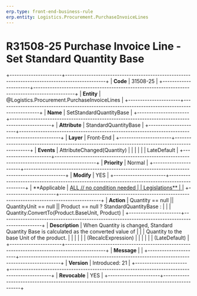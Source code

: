 ```yaml
---
erp.type: front-end-business-rule
erp.entity: Logistics.Procurement.PurchaseInvoiceLines
---
```


# R31508-25 Purchase Invoice Line - Set Standard Quantity Base
+----------------------+-----------------------------------------------------------------------------------------------+
| **Code**             | 31508-25                                                                                      |
+----------------------+-----------------------------------------------------------------------------------------------+
| **Entity**           | @Logistics.Procurement.PurchaseInvoiceLines                                                                           |
+----------------------+-----------------------------------------------------------------------------------------------+
| **Name**             | SetStandardQuantityBase                                                                       |
+----------------------+-----------------------------------------------------------------------------------------------+
| **Attribute**        | StandardQuantityBase                                                                          |
+----------------------+-----------------------------------------------------------------------------------------------+
| **Layer**            | Front-End                                                                                     |
+----------------------+-----------------------------------------------------------------------------------------------+
| **Events**           | AttributeChanged(Quantity)                                                                    |
|                      |                                                                                               |
|                      | LateDefault                                                                                   |
+----------------------+-----------------------------------------------------------------------------------------------+
| **Priority**         | Normal                                                                                        |
+----------------------+-----------------------------------------------------------------------------------------------+
| **Modify**           | YES                                                                                           |
+----------------------+-----------------------------------------------------------------------------------------------+
| **Applicable         | [ALL // no condition needed                                                                   |
| Legislations**       | ](https://confluence.erp.net/display/techdoc/Country+Specific+Functionality)                  |
+----------------------+-----------------------------------------------------------------------------------------------+
| **Action**           | Quantity == null \|\| QuantityUnit == null \|\| Product == null ? StandardQuantityBase :      |
|                      | Quantity.ConvertTo(Product.BaseUnit, Product)                                                 |
+----------------------+-----------------------------------------------------------------------------------------------+
| **Description**      | When Quantity is changed, Standard Quantity Base is calculated as the converted value of      |
|                      | Quantity to the base Unit of the product.                                                     |
|                      |                                                                                               |
|                      | (RecalcExpression)                                                                            |
|                      |                                                                                               |
|                      | (LateDefault)                                                                                 |
+----------------------+-----------------------------------------------------------------------------------------------+
| **Message**          |                                                                                               |
+----------------------+-----------------------------------------------------------------------------------------------+
| **Version**          | Introduced: 21                                                                                |
+----------------------+-----------------------------------------------------------------------------------------------+
| **Revocable**        | YES                                                                                           |
+----------------------+-----------------------------------------------------------------------------------------------+

  

  

  

